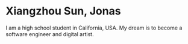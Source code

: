 # Xiangzhou Sun, Jonas
I am a high school student in California, USA. My dream is to become a software engineer and digital artist.
